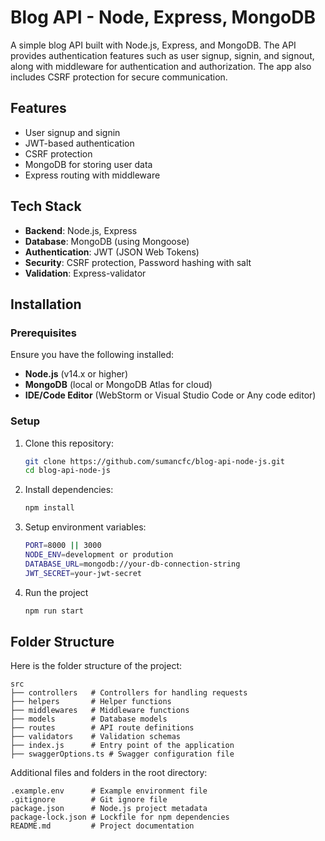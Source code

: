 # Blog API - Node, Express, MongoDB

A simple blog API built with Node.js, Express, and MongoDB. The API provides authentication features such as user signup, signin, and signout, along with middleware for authentication and authorization. The app also includes CSRF protection for secure communication.

## Features

- User signup and signin
- JWT-based authentication
- CSRF protection
- MongoDB for storing user data
- Express routing with middleware

## Tech Stack

- **Backend**: Node.js, Express
- **Database**: MongoDB (using Mongoose)
- **Authentication**: JWT (JSON Web Tokens)
- **Security**: CSRF protection, Password hashing with salt
- **Validation**: Express-validator

## Installation

### Prerequisites

Ensure you have the following installed:

- **Node.js** (v14.x or higher)
- **MongoDB** (local or MongoDB Atlas for cloud)
- **IDE/Code Editor** (WebStorm or Visual Studio Code or Any code editor)

### Setup

1. Clone this repository:

   ```bash
   git clone https://github.com/sumancfc/blog-api-node-js.git
   cd blog-api-node-js
   ```

2. Install dependencies:

   ```bash
   npm install
   ```

3. Setup environment variables:

   ```bash
   PORT=8000 || 3000
   NODE_ENV=development or prodution
   DATABASE_URL=mongodb://your-db-connection-string
   JWT_SECRET=your-jwt-secret
   ```

4. Run the project

   ```bash
   npm run start
   ```

## Folder Structure

Here is the folder structure of the project:

```
src
├── controllers   # Controllers for handling requests
├── helpers       # Helper functions
├── middlewares   # Middleware functions
├── models        # Database models
├── routes        # API route definitions
├── validators    # Validation schemas
├── index.js      # Entry point of the application
├── swaggerOptions.ts # Swagger configuration file
```

Additional files and folders in the root directory:

```
.example.env      # Example environment file
.gitignore        # Git ignore file
package.json      # Node.js project metadata
package-lock.json # Lockfile for npm dependencies
README.md         # Project documentation
```
